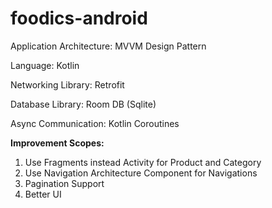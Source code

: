 # foodics-android
Application Architecture: MVVM Design Pattern

Language: Kotlin

Networking Library: Retrofit

Database Library: Room DB (Sqlite)

Async Communication: Kotlin Coroutines



**Improvement Scopes:**
1. Use Fragments instead Activity for Product and Category
2. Use Navigation Architecture Component for Navigations
3. Pagination Support
4. Better UI

